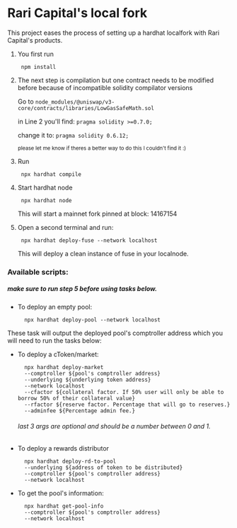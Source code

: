 # Rari Capital's local fork

This project eases the process of setting up a hardhat localfork with Rari Capital's products.

1. You first run 

		npm install 

2. The next step is compilation but one contract needs to be modified before because of incompatible solidity compilator versions

    Go to `node_modules/@uniswap/v3-core/contracts/libraries/LowGasSafeMath.sol`

    in Line 2 you'll find:
        `pragma solidity >=0.7.0;`

    change it to:
        `pragma solidity 0.6.12;`
        
     <sub>please let me know if theres a better way to do this I couldn't find it :)</sub>

3. Run

		npx hardhat compile
        
4. Start hardhat node

		npx hardhat node
        
      This will start a mainnet fork pinned at block: 14167154
      
5. Open a second terminal and run:

		npx hardhat deploy-fuse --network localhost 
        
      This will deploy a clean instance of fuse in your localnode.
      
      
### Available scripts:  

##### make sure to run step 5 before using tasks below.

- To deploy an empty pool:

		npx hardhat deploy-pool --network localhost
		
These task will output the deployed pool's comptroller address which you will need to run the tasks below:

- To deploy a cToken/market:

		npx hardhat deploy-market 
        --comptroller ${pool's comptroller address} 
        --underlying ${underlying token address} 
        --network localhost
        --cfactor ${collateral factor. If 50% user will only be able to borrow 50% of their collateral value}
        --rfactor ${reserve factor. Percentage that will go to reserves.}
        --adminfee ${Percentage admin fee.}
    ###### last 3 args are optional and should be a number between 0 and 1.
        
- To deploy a rewards distributor

		npx hardhat deploy-rd-to-pool 
        --underlying ${address of token to be distributed}
        --comptroller ${pool's comptroller address}  
        --network localhost

- To get the pool's information:

        npx hardhat get-pool-info 
        --comptroller ${pool's comptroller address} 
        --network localhost
        

<!-- 
# Performance optimizations

For faster runs of your tests and scripts, consider skipping ts-node's type checking by setting the environment variable `TS_NODE_TRANSPILE_ONLY` to `1` in hardhat's environment. For more details see [the documentation](https://hardhat.org/guides/typescript.html#performance-optimizations). -->
